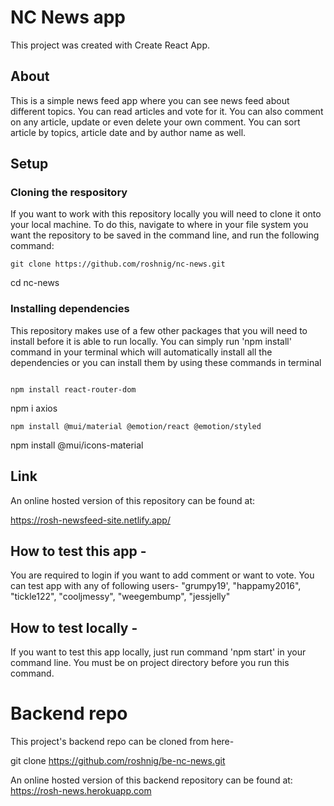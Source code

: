 # NC News app
This project was created with Create React App.

## About
This is a simple news feed app where you can see news feed about different topics. You can read articles and vote for it. You can also comment on any article, update or even delete your own comment. You can sort article by topics, article date and by author name as well.

## Setup

### Cloning the respository
If you want to work with this repository locally you will need to clone it onto your local machine. To do this, navigate to where in your file system you want the repository to be saved in the command line, and run the following command:
```
git clone https://github.com/roshnig/nc-news.git
```
cd nc-news


### Installing dependencies
This repository makes use of a few other packages that you will need to install before it is able to run locally. You can simply run 'npm install' command in your terminal which will automatically install all the dependencies or you can install them by using these commands in terminal
```

npm install react-router-dom
```
npm i axios 
```
npm install @mui/material @emotion/react @emotion/styled
```
npm install @mui/icons-material


## Link
An online hosted version of this repository can be found at:

https://rosh-newsfeed-site.netlify.app/

## How to test this app - 
You are required to login if you want to add comment or want to vote. You can test app with any of following users- 
"grumpy19',
"happamy2016",
"tickle122",
"cooljmessy",
"weegembump",
"jessjelly"

## How to test locally -
If you want to test this app locally, just run command 'npm start' in your command line. You must be on project directory before you run this command. 


# Backend repo
This project's backend repo can be cloned from here-

git clone https://github.com/roshnig/be-nc-news.git

An online hosted version of this backend repository can be found at:
https://rosh-news.herokuapp.com















